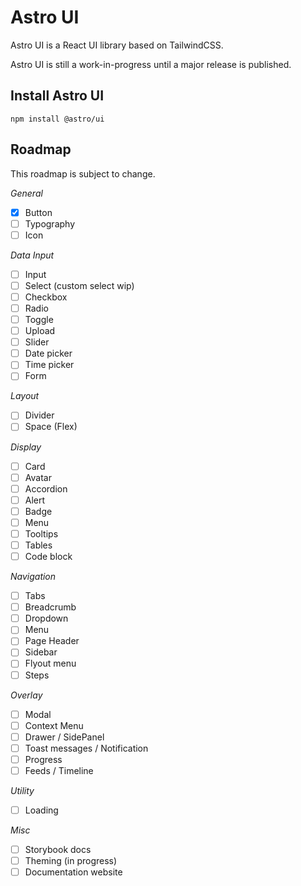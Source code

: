 # Astro UI

Astro UI is a React UI library based on TailwindCSS.

Astro UI is still a work-in-progress until a major release is published.

## Install Astro UI

```cli
npm install @astro/ui
```

## Roadmap

This roadmap is subject to change.

_General_

-   [x] Button
-   [ ] Typography
-   [ ] Icon

_Data Input_

-   [ ] Input
-   [ ] Select (custom select wip)
-   [ ] Checkbox
-   [ ] Radio
-   [ ] Toggle
-   [ ] Upload
-   [ ] Slider
-   [ ] Date picker
-   [ ] Time picker
-   [ ] Form

_Layout_

-   [ ] Divider
-   [ ] Space (Flex)

_Display_

-   [ ] Card
-   [ ] Avatar
-   [ ] Accordion
-   [ ] Alert
-   [ ] Badge
-   [ ] Menu
-   [ ] Tooltips
-   [ ] Tables
-   [ ] Code block

_Navigation_

-   [ ] Tabs
-   [ ] Breadcrumb
-   [ ] Dropdown
-   [ ] Menu
-   [ ] Page Header
-   [ ] Sidebar
-   [ ] Flyout menu
-   [ ] Steps

_Overlay_

-   [ ] Modal
-   [ ] Context Menu
-   [ ] Drawer / SidePanel
-   [ ] Toast messages / Notification
-   [ ] Progress
-   [ ] Feeds / Timeline

_Utility_

-   [ ] Loading

_Misc_

-   [ ] Storybook docs
-   [ ] Theming (in progress)
-   [ ] Documentation website
